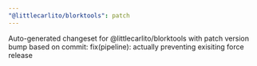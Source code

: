 ```yaml
---
"@littlecarlito/blorktools": patch
---
```


Auto-generated changeset for @littlecarlito/blorktools with patch version bump based on commit: fix(pipeline): actually preventing exisiting force release
